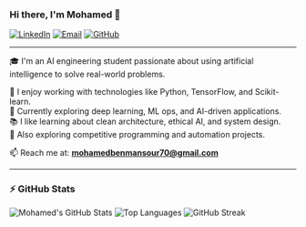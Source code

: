 ### Hi there, I'm Mohamed 👋

[![LinkedIn](https://img.shields.io/badge/LinkedIn-blue?logo=linkedin&logoColor=white)](https://www.linkedin.com/in/mohamed-ben-mansour-345881318/)
[![Email](https://img.shields.io/badge/Email-red?logo=gmail&logoColor=white)](mailto:mohamedbenmansour70@gmail.com)
[![GitHub](https://img.shields.io/badge/GitHub-000?logo=github&logoColor=white)](https://github.com/mohamed-ben-mansour)

---

🎓 I'm an AI engineering student passionate about using artificial intelligence to solve real-world problems.

🧠 I enjoy working with technologies like Python, TensorFlow, and Scikit-learn.  
🌱 Currently exploring deep learning, ML ops, and AI-driven applications.  
📚 I like learning about clean architecture, ethical AI, and system design.  
🏁 Also exploring competitive programming and automation projects.

📫 Reach me at: **mohamedbenmansour70@gmail.com**

---

### ⚡️ GitHub Stats

![Mohamed's GitHub Stats](https://github-readme-stats.vercel.app/api?username=mohamed-ben-mansour&show_icons=true&theme=radical)
![Top Languages](https://github-readme-stats.vercel.app/api/top-langs/?username=mohamed-ben-mansour&layout=compact&theme=radical)
![GitHub Streak](https://github-readme-streak-stats.herokuapp.com/?user=mohamed-ben-mansour&theme=radical)
